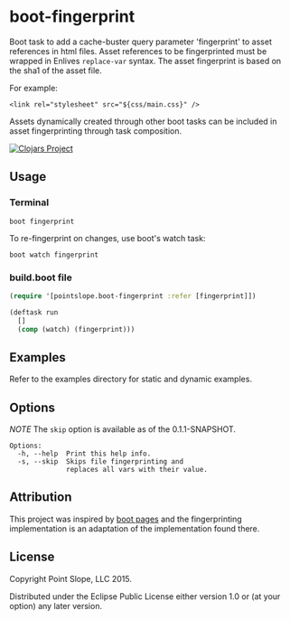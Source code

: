 # boot-fingerprint

Boot task to add a cache-buster query parameter 'fingerprint' to asset
references in html files. Asset references to be fingerprinted must be
wrapped in Enlives `replace-var` syntax. The asset fingerprint is
based on the sha1 of the asset file.

For example:

    <link rel="stylesheet" src="${css/main.css}" />

Assets dynamically created through other boot tasks can be included in
asset fingerprinting through task composition.

[![Clojars Project](http://clojars.org/boot-fingerprint/latest-version.svg)](http://clojars.org/boot-fingerprint)

## Usage

### Terminal

```
boot fingerprint
```
To re-fingerprint on changes, use boot's watch task:

```
boot watch fingerprint
```

### build.boot file

```clojure
(require '[pointslope.boot-fingerprint :refer [fingerprint]])

(deftask run
  []
  (comp (watch) (fingerprint)))
```

## Examples

Refer to the examples directory for static and dynamic examples.

## Options

*NOTE* The `skip` option is available as of the 0.1.1-SNAPSHOT.

```
Options:
  -h, --help  Print this help info.
  -s, --skip  Skips file fingerprinting and
              replaces all vars with their value.
```

## Attribution

This project was inspired by [boot pages](https://github.com/DanThiffault/boot-pages) and the fingerprinting
implementation is an adaptation of the implementation found there.

## License

Copyright Point Slope, LLC 2015.

Distributed under the Eclipse Public License either version 1.0 or (at
your option) any later version.
